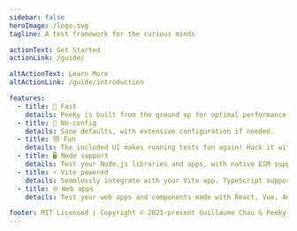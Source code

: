```yaml
---
sidebar: false
heroImage: /logo.svg
tagline: A test framework for the curious minds

actionText: Get Started
actionLink: /guide/

altActionText: Learn More
altActionLink: /guide/introduction

features:
  - title: 🚀️ Fast
    details: Peeky is built from the ground up for optimal performance. Run test faster!
  - title: 🔧️ No-config
    details: Sane defaults, with extensive configuration if needed.
  - title: 😻️ Fun
    details: The included UI makes running tests fun again! Hack it with the API!
  - title: 🖥️ Node support
    details: Test your Node.js libraries and apps, with native ESM support!
  - title: ⚡️ Vite powered
    details: Seamlessly integrate with your Vite app. TypeScript support included.
  - title: 🌐️ Web apps
    details: Test your web apps and components made with React, Vue, Angular, etc.

footer: MIT Licensed | Copyright © 2021-present Guillaume Chau & Peeky Contributors
---
```


<script setup>
import CustomHome from '/.vitepress/theme/components/CustomHome.vue'
import Features from './Features.vue'
import HomeScreenshot from './HomeScreenshot.vue'
</script>

<CustomHome>
  <template v-slot:hero>
    <HomeScreenshot />
  </template>
  <div class="space-y-4 mb-12">
    <Features/>
  </div>
</CustomHome>
